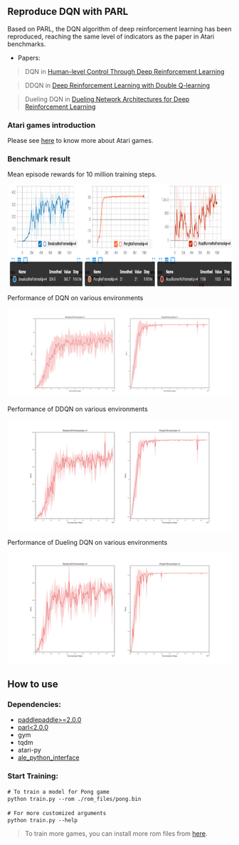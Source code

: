 ## Reproduce DQN with PARL
Based on PARL, the DQN algorithm of deep reinforcement learning has been reproduced, reaching the same level of indicators as the paper in Atari benchmarks.

+ Papers: 

> DQN in [Human-level Control Through Deep Reinforcement Learning](http://www.nature.com/nature/journal/v518/n7540/full/nature14236.html)

> DDQN in [Deep Reinforcement Learning with Double Q-learning](https://arxiv.org/abs/1509.06461)

> Dueling DQN in [Dueling Network Architectures for Deep Reinforcement Learning](https://arxiv.org/abs/1511.06581)

### Atari games introduction
Please see [here](https://gym.openai.com/envs/#atari) to know more about Atari games.

### Benchmark result

Mean episode rewards for 10 million training steps.

<img src=".benchmark/merge.png" width = "1150" height ="230" alt="pong" /> 

Performance of DQN on various environments

<p align="center">
<img src="experiment_results/DQN.png" alt="result" width="700"/>
</p>

Performance of DDQN on various environments

<p align="center">
<img src="experiment_results/DDQN.png" alt="result" width="700"/>
</p>

Performance of Dueling DQN on various environments

<p align="center">
<img src="experiment_results/Dueling DQN.png" alt="result" width="700"/>
</p>

## How to use
### Dependencies:
+ [paddlepaddle>=2.0.0](https://github.com/PaddlePaddle/Paddle)
+ [parl<2.0.0](https://github.com/PaddlePaddle/PARL)
+ gym
+ tqdm
+ atari-py
+ [ale_python_interface](https://github.com/mgbellemare/Arcade-Learning-Environment)


### Start Training:
```
# To train a model for Pong game
python train.py --rom ./rom_files/pong.bin

# For more customized arguments
python train.py --help
```

> To train more games, you can install more rom files from [here](https://github.com/openai/atari-py/tree/master/atari_py/atari_roms).

